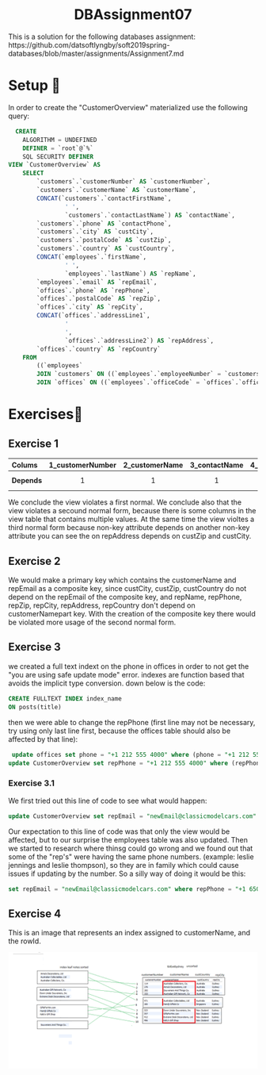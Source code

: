 <h1 align="center">DBAssignment07</h1>

<p>This is a solution for the following databases assignment: https://github.com/datsoftlyngby/soft2019spring-databases/blob/master/assignments/Assignment7.md</p>

<h1>Setup <g-emoji class="g-emoji" alias="checkered_flag" fallback-src="https://github.githubassets.com/images/icons/emoji/unicode/1f3c1.png">🏁</g-emoji></h1>

<p>In order to create the "CustomerOverview" materialized use the following query:</p>
  
```sql
  CREATE 
    ALGORITHM = UNDEFINED 
    DEFINER = `root`@`%` 
    SQL SECURITY DEFINER
VIEW `CustomerOverview` AS
    SELECT 
        `customers`.`customerNumber` AS `customerNumber`,
        `customers`.`customerName` AS `customerName`,
        CONCAT(`customers`.`contactFirstName`,
                ' ',
                `customers`.`contactLastName`) AS `contactName`,
        `customers`.`phone` AS `contactPhone`,
        `customers`.`city` AS `custCity`,
        `customers`.`postalCode` AS `custZip`,
        `customers`.`country` AS `custCountry`,
        CONCAT(`employees`.`firstName`,
                ' ',
                `employees`.`lastName`) AS `repName`,
        `employees`.`email` AS `repEmail`,
        `offices`.`phone` AS `repPhone`,
        `offices`.`postalCode` AS `repZip`,
        `offices`.`city` AS `repCity`,
        CONCAT(`offices`.`addressLine1`,
                '
                ',
                `offices`.`addressLine2`) AS `repAddress`,
        `offices`.`country` AS `repCountry`
    FROM
        ((`employees`
        JOIN `customers` ON ((`employees`.`employeeNumber` = `customers`.`salesRepEmployeeNumber`)))
        JOIN `offices` ON ((`employees`.`officeCode` = `offices`.`officeCode`)))
```
<h1>Exercises<g-emoji class="g-emoji" alias="page_with_curl" fallback-src="https://github.githubassets.com/images/icons/emoji/unicode/1f4c3.png">📃</g-emoji></h1>

<h2>Exercise 1</h2>


 <table>
<thead>
<tr>
<th align="left">Colums</th>
<th align="center">1_customerNumber</th>
<th align="center">2_customerName</th>
<th align="center">3_contactName</th>
<th align="center">4_contactPhone</th>
<th align="center">5_custCity</th>
<th align="center">6_custZip</th>
<th align="center">7_custCountry</th>
 <th align="center">8_repName</th>
 <th align="center">9_repEmail</th>
 <th align="center">10_repPhone</th>
 <th align="center">10_repZip</th>
 <th align="center">11_repCity</th>
 <th align="center">12_repAddress</th>
 <th align="center">13_repCountry</th>
</tr>
</thead>
<tbody>
<tr>
<td align="left"><strong>Depends</strong></td>
<td align="center">1</td>
<td align="center">1</td>
<td align="center">1</td>
<td align="center">1,3</td>
<td align="center">1</td>
<td align="center">5</td>
<td align="center">5,6</td>
<td align="center">1,3 (not sure)</td>
<td align="center">8</td>
<td align="center">8</td>
<td align="center">10</td>
<td align="center">11</td>
<td align="center">10,11</td>
<td align="center">12</td>

</tr>
</tbody>
</table>

<p>We conclude the view violates a first normal. We conclude also that the view violates a secound normal form, because there is some columns in the view table that contains multiple values. At the same time the view violtes a third normal form because non-key attribute depends on another non-key attribute you can see the on repAddress depends on custZip and custCity.</p>

<h2>Exercise 2</h2>
We would make a primary key which contains the customerName and repEmail as a composite key, since custCity, custZip, custCountry do not depend on the repEmail of the composite key, and repName, repPhone, repZip, repCity, repAddress, repCountry don't depend on customerNamepart key. With the creation of the composite key there would be violated more usage of the second normal form.

<h2>Exercise 3</h2>

<p>we created a full text indext on the phone in offices in order to not get the "you are using safe update mode" error.
indexes are function based that avoids the implicit type conversion. down below is the code:</p>

```sql
CREATE FULLTEXT INDEX index_name
ON posts(title)
```
  
  <p>
  then we were able to change the repPhone (first line may not be necessary, try using only last line first, because the offices table should also be affected by that line):</p>
 
 ```sql
  update offices set phone = "+1 212 555 4000" where (phone = "+1 212 555 3000" AND officeCode <> 0);
update CustomerOverview set repPhone = "+1 212 555 4000" where (repPhone in ("+1 212 555 3000") AND customerNumber <> 0);
  ```
  
  <h3>Exercise 3.1</h3>
  
  <p>We first tried out this line of code to see what would happen:</p>
  
   ```sql
  update CustomerOverview set repEmail = "newEmail@classicmodelcars.com" where repName = "Leslie Jennings";
  ```
  
  <p>Our expectation to this line of code was that only the view would be affected, but to our surprise the employees table was also updated.
  Then we started to research where thinsg could go wrong and we found out that some of the "rep's" were having the same phone numbers. (example: leslie jennings and leslie thompson), so they are in family which could cause issues if updating by the number. So a silly way of doing it would be this:</p>
 
  ```sql
  set repEmail = "newEmail@classicmodelcars.com" where repPhone = "+1 650 219 4782";
   ```
  
<h2>Exercise 4</h2>
<p>This is an image that represents an index assigned to customerName, and the rowId.</p>
  <img src="https://github.com/Hallur20/DBAssignment07/blob/master/tegning.png"/>
  
